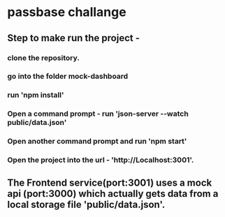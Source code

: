 # passbase challange

## Step to make run the project - 
### clone the repository.
### go into the folder mock-dashboard
### run 'npm install'
### Open a command prompt - run 'json-server --watch public/data.json'
### Open another command prompt and run 'npm start'
### Open the project into the url - 'http://Localhost:3001'.

## The Frontend service(port:3001) uses a mock api (port:3000) which actually gets data from a local storage file 'public/data.json'.
